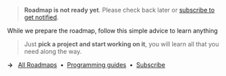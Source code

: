 > **Roadmap is not ready yet**. Please check back later or [subscribe to get notified](/signup).

While we prepare the roadmap, follow this simple advice to learn anything
 
> Just **pick a project and start working on it**, you will learn all that you need along the way.

**&rarr;** &nbsp; [All Roadmaps](/roadmaps) &nbsp;&bull;&nbsp; [Programming guides](/guides) &nbsp;&bull;&nbsp; [Subscribe](/signup) 



 
